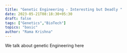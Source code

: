 ```yaml
---
title: "Genetic Engineering - Interesting but Deadly "
date: 2023-05-21T08:18:30+05:30
draft: false
tags: ["Genetics","BioTech"]
topics: "basic"
author: "Rama Krishna"
---
```

We talk about genetic Engineering here
